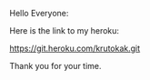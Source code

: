 Hello Everyone: 

Here is the link to my heroku:

https://git.heroku.com/krutokak.git

Thank you for your time.
